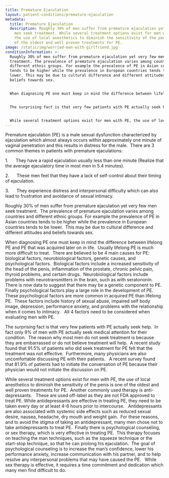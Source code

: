 ```yaml
---
title: Premature Ejaculation
layout: patient-conditions/premature-ejaculation
metadata:
  title: Premature Ejaculation
  description: Roughly 30% of men suffer from premature ejaculation yet very few
    men seek treatment. While several treatment options exist for men with PE,
    the use of local anesthetics to diminish the sensitivity of the penis is one
    of the oldest and well proven treatments for PE.
image: /static/img/worried-man-with-girlfriend.jpg
conditionInformation: >-
  Roughly 30% of men suffer from premature ejaculation yet very few men seek
  treatment. The prevalence of premature ejaculation varies among countries and
  different ethnic groups. For example the prevalence of PE in Asian countries
  tends to be higher while the prevalence in European countries tends to be
  lower. This may be due to cultural difference and different attitudes and
  beliefs towards sex.


  When diagnosing PE one must keep in mind the difference between lifelong PE and PE that was acquired later on in life. Usually lifelong PE is much more difficult to treat. There are believed to be 4 main causes for PE: biological factors, neurobiological factors, genetic causes, and psychological factors. Biological factors include a increased sensitivity of the head of the penis, inflammation of the prostate, chronic pelvic pain, thyroid problems, and certain drugs. Neurobiological factors include problems with neurotransmitters in the brain, such as with seratonin. There is now data to suggest that there may be a genetic component to PE. Finally psychological factors play a large role in the development of PE. These psychological factors are more common in acquired PE than lifelong PE. These factors include history of sexual abuse, impaired self body image, depression, performance anxiety, and problems with the relationship when it comes to intimacy. All 4 factors need to be considered when evaluating men with PE.


  The surprising fact is that very few patients with PE actually seek help. In fact only 9% of men with PE actually seek medical attention for their condition. The reason why most men do not seek treatment is because they are embarrassed or do not believe treatment will help. A recent study found that 91.5% of patients who did seek treatment for PE felt that the treatment was not effective. Furthermore, many physicians are also uncomfortable discussing PE with their patients. A recent survey found that 81.9% of patients had to initiate the conversation of PE because their physician would not initiate the discussion on PE.


  While several treatment options exist for men with PE, the use of local anesthetics to diminish the sensitivity of the penis is one of the oldest and well proven treatments for PE. Another commonly used therapy is anti-depressants. These are used off-label as they are not FDA approved to treat PE. While antidepressants are effective in treating PE, they need to be taken every day or at least 4-6 hours prior to intercourse. Antidepressants are also associated with systemic side effects such as reduced sexual desire, nausea, headache, dry mouth and weight gain. For these reasons, and to avoid the stigma of taking an antidepressant, many men chose not to take antidepressants to treat PE. Finally there is psychological counseling, or sex therapy, which is very effective in treating PE. This therapy focuses on teaching the man techniques, such as the squeeze technique or the start-stop technique, so that he can prolong his ejaculation. The goal of psychological counseling is to increase the man’s confidence, lower his performance anxiety, increase communication with his partner, and to help resolve any interpersonal problems that may have caused the PE. While sex therapy is effective, it requires a time commitment and dedication which many men find difficult to do.
---
```

Premature ejaculation (PE) is a male sexual dysfunction characterized by ejaculation which almost always occurs within approximately one minute of vaginal penetration and this results in distress for the male.  There are 3 common themes in patients with premature ejaculations: 

1.      They have a rapid ejaculation usually less than one minute (Realize that the average ejaculatory time in most men in 5.4 minutes).

2.      These men feel that they have a lack of self-control about their timing of ejaculation.

3.      They experience distress and interpersonal difficulty which can also lead to frustration and avoidance of sexual intimacy.



Roughly 30% of men suffer from premature ejaculation yet very few men seek treatment.  The prevalence of premature ejaculation varies among countries and different ethnic groups. For example the prevalence of PE in Asian countries tends to be higher while the prevalence in European countries tends to be lower.  This may be due to cultural difference and different attitudes and beliefs towards sex.



When diagnosing PE one must keep in mind the difference between lifelong PE and PE that was acquired later on in life.  Usually lifelong PE is much more difficult to treat.  There are believed to be 4 main causes for PE: biological factors, neurobiological factors, genetic causes, and psychological factors.  Biological factors include a increased sensitivity of the head of the penis, inflammation of the prostate, chronic pelvic pain, thyroid problems, and certain drugs.  Neurobiological factors include problems with neurotransmitters in the brain, such as with seratononin.  There is now data to suggest that there may be a genetic component to PE.  Finally psychological factors play a large role in the development of PE.  These psychological factors are more common in acquired PE than lifelong PE.  These factors include history of sexual abuse, impaired self body image, depression, performance anxiety, and problems with the relationship when it comes to intimacy.   All 4 factors need to be considered when evaluating men with PE.



The surprising fact is that very few patients with PE actually seek help.  In fact only 9% of men with PE actually seek medical attention for their condition.  The reason why most men do not seek treatment is because they are embarrassed or do not believe treatment will help.  A recent study found that 91.5% of patients who did seek treatment for PE felt that the treatment was not effective.  Furthermore, many physicians are also uncomfortable discussing PE with their patients.   A recent survey found that 81.9% of patients had to initiate the conversation of PE because their physician would not initiate the discussion on PE.



While several treatment options exist for men with PE, the use of local anesthetics to diminish the sensitivity of the penis is one of the oldest and well proven treatments for PE.  Another commonly used therapy is anti-depressants.   These are used off-label as they are not FDA approved to treat PE. While antidepressants are effective in treating PE, they need to be taken every day or at least 4-6 hours prior to intercourse.   Antidepressants are also associated with systemic side effects such as reduced sexual desire, nausea, headache, dry mouth and weight gain.  For these reasons, and to avoid the stigma of taking an antidepressant, many men chose not to take antidepressants to treat PE.  Finally there is psychological counseling, or sex therapy, which is very effective in treating PE.  This therapy focuses on teaching the man techniques, such as the squeeze technique or the start-stop technique, so that he can prolong his ejaculation.  The goal of psychological counseling is to increase the man’s confidence, lower his performance anxiety, increase communication with his partner, and to help resolve any interpersonal problems that may have caused the PE.   While sex therapy is effective, it requires a time commitment and dedication which many men find difficult to do.